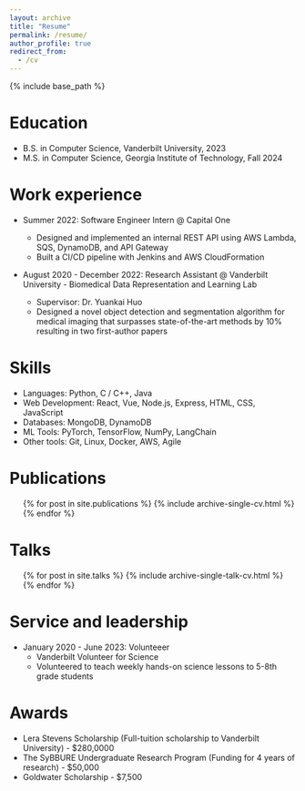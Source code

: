 ```yaml
---
layout: archive
title: "Resume"
permalink: /resume/
author_profile: true
redirect_from:
  - /cv
---
```


{% include base_path %}

Education
======
* B.S. in Computer Science, Vanderbilt University, 2023
* M.S. in Computer Science, Georgia Institute of Technology, Fall 2024

Work experience
======
<!-- * August 2023 - Current: Software Engineer @ Capital One
  * 18-month rotational program -->

* Summer 2022: Software Engineer Intern @ Capital One
  * Designed and implemented an internal REST API using AWS Lambda, SQS, DynamoDB, and API Gateway
  * Built a CI/CD pipeline with Jenkins and AWS CloudFormation

* August 2020 - December 2022: Research Assistant @ Vanderbilt University - Biomedical Data Representation and Learning Lab
  * Supervisor: Dr. Yuankai Huo
  * Designed a novel object detection and segmentation algorithm for medical imaging that surpasses state-of-the-art methods by 10% resulting in two first-author papers
  
Skills
======
* Languages: Python, C / C++, Java
* Web Development: React, Vue, Node.js, Express, HTML, CSS, JavaScript
* Databases: MongoDB, DynamoDB
* ML Tools: PyTorch, TensorFlow, NumPy, LangChain
* Other tools: Git, Linux, Docker, AWS, Agile

Publications
======
  <ul>{% for post in site.publications %}
    {% include archive-single-cv.html %}
  {% endfor %}</ul>
  
Talks
======
  <ul>{% for post in site.talks %}
    {% include archive-single-talk-cv.html %}
  {% endfor %}</ul>
  
Service and leadership
======
* January 2020 - June 2023: Volunteeer
  * Vanderbilt Volunteer for Science
  * Volunteered to teach weekly hands-on science lessons to 5-8th grade students

Awards
======
* Lera Stevens Scholarship (Full-tuition scholarship to Vanderbilt University) - $280,0000
* The SyBBURE Undergraduate Research Program (Funding for 4 years of research) - $50,000
* Goldwater Scholarship - $7,500